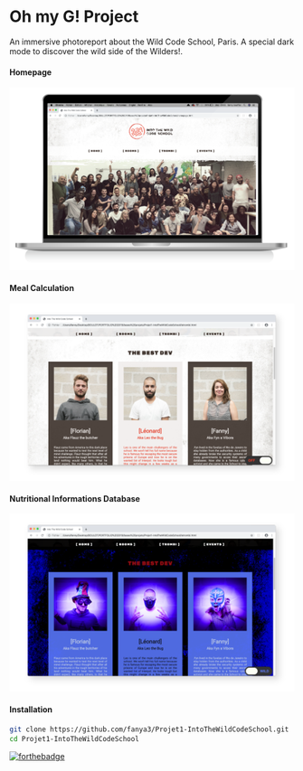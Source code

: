 # Oh my G! Project
An immersive photoreport about the Wild Code School, Paris. A special dark mode to discover the wild side of the Wilders!.

#### Homepage
![](./assets/pictures/intothewild-github-0.png "HomePage")

#### Meal Calculation
![](./assets/pictures/intothewild-github-1.png "Trombi")

#### Nutritional Informations Database
![](./assets/pictures/intothewild-github-2.png "Trombi Dark Mode")



#### Installation

```bash
git clone https://github.com/fanya3/Projet1-IntoTheWildCodeSchool.git
cd Projet1-IntoTheWildCodeSchool
```


[![forthebadge](http://forthebadge.com/images/badges/built-with-love.svg)](http://forthebadge.com)
